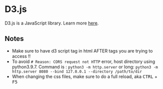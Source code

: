 # D3.js
D3.js is a JavaScript library. Learn more [here](https://d3js.org/).

## Notes
- Make sure to have d3 script tag in html AFTER tags you are trying to access !!
- To avoid `# Reason: CORS request not HTTP` error, host directory using python3.9.7. Command is : `python3 -m http.server` or long: ``python3 -m http.server 8080 --bind 127.0.0.1 --directory /path/to/dir``
- When changing the css files, make sure to do a full reload, aka <kbd>CTRL</kbd> + <kbd>F5</kbd>